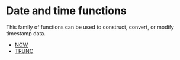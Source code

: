 # Date and time functions

This family of functions can be used to construct, convert, or modify timestamp data.

* [NOW](functions/now.md)
* [TRUNC](functions/temporal-trunc.md)
